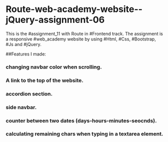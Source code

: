 # Route-web-academy-website--jQuery-assignment-06

This is the #assignment_11 with Route in #Frontend track.
The assignment is a responsive #web_academy website by using #Html, #Css, #Bootstrap, #Js and #jQuery.

##Features I made:
### changing navbar color when scrolling.
### A link to the top of the website.
### accordion section.
### side navbar.
### counter between two dates (days-hours-minutes-seocnds).
### calculating remaining chars when typing in a textarea element.
